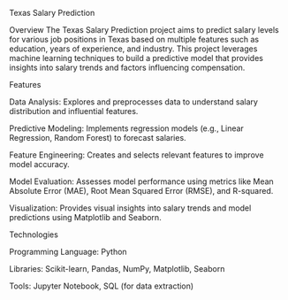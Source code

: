 Texas Salary Prediction

Overview The Texas Salary Prediction project aims to predict salary levels for various job positions in Texas based on multiple features such as education, years of experience, and industry. This project leverages machine learning techniques to build a predictive model that provides insights into salary trends and factors influencing compensation.

Features

Data Analysis: Explores and preprocesses data to understand salary distribution and influential features.

Predictive Modeling: Implements regression models (e.g., Linear Regression, Random Forest) to forecast salaries.

Feature Engineering: Creates and selects relevant features to improve model accuracy.

Model Evaluation: Assesses model performance using metrics like Mean Absolute Error (MAE), Root Mean Squared Error (RMSE), and R-squared.

Visualization: Provides visual insights into salary trends and model predictions using Matplotlib and Seaborn.

Technologies

Programming Language: Python

Libraries: Scikit-learn, Pandas, NumPy, Matplotlib, Seaborn

Tools: Jupyter Notebook, SQL (for data extraction)
